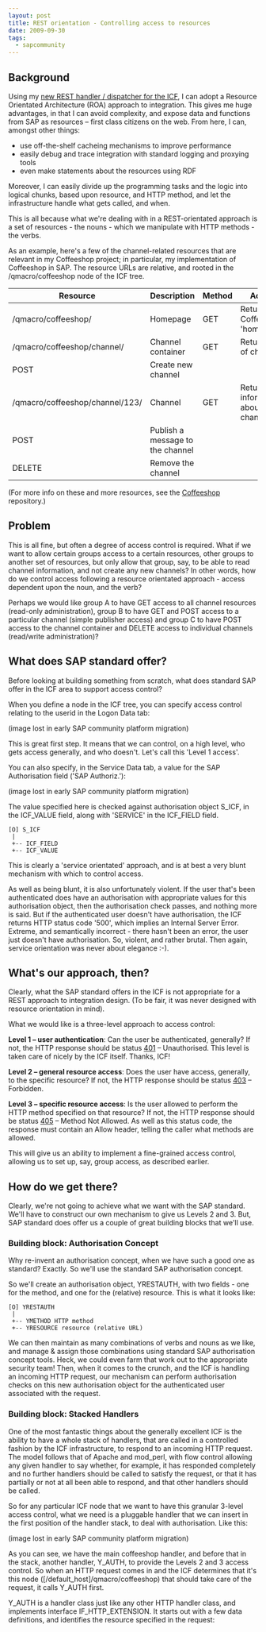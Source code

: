 ```yaml
---
layout: post
title: REST orientation - Controlling access to resources
date: 2009-09-30
tags:
  - sapcommunity
---
```

## Background

Using my [new REST handler / dispatcher for the ICF](/blog/posts/2009/09/21/a-new-rest-handler-dispatcher-for-the-icf/), I can adopt a Resource Orientated Architecture (ROA) approach to integration. This gives me huge advantages, in that I can avoid complexity, and expose data and functions from SAP as resources – first class citizens on the web. From here, I can, amongst other things:

* use off-the-shelf cacheing mechanisms to improve performance
* easily debug and trace integration with standard logging and proxying tools
* even make statements about the resources using RDF

Moreover, I can easily divide up the programming tasks and the logic into logical chunks, based upon resource, and HTTP method, and let the infrastructure handle what gets called, and when.

This is all because what we're dealing with in a REST-orientated approach is a set of resources - the nouns - which we manipulate with HTTP methods - the verbs.

As an example, here's a few of the channel-related resources that are relevant in my Coffeeshop project; in particular, my implementation of Coffeeshop in SAP. The resource URLs are relative, and rooted in the /qmacro/coffeeshop node of the ICF tree.

|Resource|Description|Method|Action|
|-|-|-|-|
|/qmacro/coffeeshop/|Homepage|GET|Returns the Coffeeshop 'homepage'|
|/qmacro/coffeeshop/channel/|Channel container|GET|Return list of channels|
|POST|Create new channel|
|/qmacro/coffeeshop/channel/123/|Channel|GET|Return information about the channel|
|POST|Publish a message to the channel|
|DELETE|Remove the channel|

(For more info on these and more resources, see the [Coffeeshop](https://github.com/qmacro/coffeeshop/) repository.)

## Problem
This is all fine, but often a degree of access control is required. What if we want to allow certain groups access to a certain resources, other groups to another set of resources, but only allow that group, say, to be able to read channel information, and not create any new channels? In other words, how do we control access following a resource orientated approach - access dependent upon the noun, and the verb?

Perhaps we would like group A to have GET access to all channel resources (read-only administration), group B to have GET and POST access to a particular channel (simple publisher access) and group C to have POST access to the channel container and DELETE access to individual channels (read/write administration)?

## What does SAP standard offer?

Before looking at building something from scratch, what does standard SAP offer in the ICF area to support access control?

When you define a node in the ICF tree, you can specify access control relating to the userid in the Logon Data tab:

(image lost in early SAP community platform migration)

This is great first step. It means that we can control, on a high level, who gets access generally, and who doesn't. Let's call this 'Level 1 access'.

You can also specify, in the Service Data tab, a value for the SAP Authorisation field ('SAP Authoriz.'):

(image lost in early SAP community platform migration)

The value specified here is checked against authorisation object S_ICF, in the ICF_VALUE field, along with 'SERVICE' in the ICF_FIELD field.

```text
[O] S_ICF
 |
 +-- ICF_FIELD
 +-- ICF_VALUE
```

This is clearly a 'service orientated' approach, and is at best a very blunt mechanism with which to control access.

As well as being blunt, it is also unfortunately violent. If the user that's been authenticated does have an authorisation with appropriate values for this authorisation object, then the authorisation check passes, and nothing more is said. But if the authenticated user doesn't have authorisation, the ICF returns HTTP status code '500', which implies an Internal Server Error. Extreme, and semantically incorrect - there hasn't been an error, the user just doesn't have authorisation. So, violent, and rather brutal. Then again, service orientation was never about elegance :-).

## What's our approach, then?

Clearly, what the SAP standard offers in the ICF is not appropriate for a REST approach to integration design. (To be fair, it was never designed with resource orientation in mind).

What we would like is a three-level approach to access control:

**Level 1 – user authentication**: Can the user be authenticated, generally? If not, the HTTP response should be status [401](http://www.w3.org/Protocols/rfc2616/rfc2616-sec10.html#sec10.4.2) – Unauthorised. This level is taken care of nicely by the ICF itself. Thanks, ICF!

**Level 2 – general resource access**: Does the user have access, generally, to the specific resource? If not, the HTTP response should be status [403](http://www.w3.org/Protocols/rfc2616/rfc2616-sec10.html#sec10.4.4) – Forbidden.

**Level 3 – specific resource access**: Is the user allowed to perform the HTTP method specified on that resource? If not, the HTTP response should be status [405](http://www.w3.org/Protocols/rfc2616/rfc2616-sec10.html#sec10.4.6) – Method Not Allowed. As well as this status code, the response must contain an Allow header, telling the caller what methods are allowed.

This will give us an ability to implement a fine-grained access control, allowing us to set up, say, group access, as described earlier.

## How do we get there?

Clearly, we're not going to achieve what we want with the SAP standard. We'll have to construct our own mechanism to give us Levels 2 and 3. But, SAP standard does offer us a couple of great building blocks that we'll use.

### Building block: Authorisation Concept

Why re-invent an authorisation concept, when we have such a good one as standard? Exactly. So we'll use the standard SAP authorisation concept.

So we'll create an authorisation object, YRESTAUTH, with two fields - one for the method, and one for the (relative) resource. This is what it looks like:

```text
[O] YRESTAUTH
 |
 +-- YMETHOD HTTP method
 +-- YRESOURCE resource (relative URL)
```

We can then maintain as many combinations of verbs and nouns as we like, and manage & assign those combinations using standard SAP authorisation concept tools. Heck, we could even farm that work out to the appropriate security team! Then, when it comes to the crunch, and the ICF is handling an incoming HTTP request, our mechanism can perform authorisation checks on this new authorisation object for the authenticated user associated with the request.

### Building block: Stacked Handlers

One of the most fantastic things about the generally excellent ICF is the ability to have a whole stack of handlers, that are called in a controlled fashion by the ICF infrastructure, to respond to an incoming HTTP request. The model follows that of Apache and mod_perl, with flow control allowing any given handler to say whether, for example, it has responded completely and no further handlers should be called to satisfy the request, or that it has partially or not at all been able to respond, and that other handlers should be called.

So for any particular ICF node that we want to have this granular 3-level access control, what we need is a pluggable handler that we can insert in the first position of the handler stack, to deal with authorisation. Like this:

(image lost in early SAP community platform migration)

As you can see, we have the main coffeeshop handler, and before that in the stack, another handler, Y_AUTH, to provide the Levels 2 and 3 access control. So when an HTTP request comes in and the ICF determines that it's this node ([/default_host]/qmacro/coffeeshop) that should take care of the request, it calls Y_AUTH first.

Y_AUTH is a handler class just like any other HTTP handler class, and implements interface IF_HTTP_EXTENSION. It starts out with a few data definitions, and identifies the resource specified in the request:
